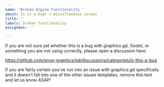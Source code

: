 ```yaml
---
name: 'Broken Engine Functionality '
about: Is it a bug? + miscellaneous issues
title: ''
labels: broken functionality
assignees: ''

---
```


If you are not sure yet whether this is a bug with graphics.gd, Godot, or something you are not using correctly, please open a discussion here:

https://github.com/grow-graphics/gd/discussions/categories/is-this-a-bug

If you are fairly certain you've run into an issue with graphics.gd specifically and it doesn't fall into one of the other issues templates, remove this text and let us know ASAP!
